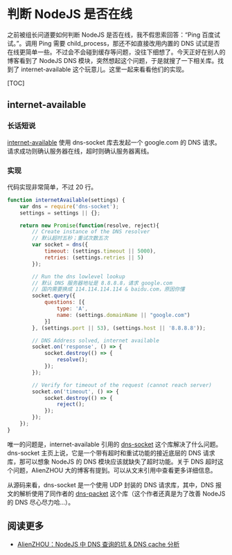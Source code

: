 # 判断 NodeJS 是否在线

之前被组长问道要如何判断 NodeJS 是否在线，我不假思索回答：“Ping 百度试试。”。调用 Ping 需要 child_process，那还不如直接改用内置的 DNS 试试是否在线更简单一些。不过会不会碰到缓存等问题，没往下细想了。今天正好在别人的博客看到了 NodeJS DNS 模块，突然想起这个问题，于是就搜了一下相关库。找到了 internet-available 这个玩意儿。这里一起来看看他们的实现。

[TOC]

## internet-available

### 长话短说

[internet-available](https://github.com/ourcodeworld/internet-available/blob/master/internet-available.js) 使用 dns-socket 库去发起一个 google.com 的 DNS 请求。请求成功则确认服务器在线，超时则确认服务器离线。

### 实现

代码实现非常简单，不过 20 行。

```js
function internetAvailable(settings) {
    var dns = require('dns-socket');
    settings = settings || {};

    return new Promise(function(resolve, reject){
        // Create instance of the DNS resolver
        // 默认超时五秒；重试次数五次
        var socket = dns({
            timeout: (settings.timeout || 5000),
            retries: (settings.retries || 5)
        });

        // Run the dns lowlevel lookup
        // 默认 DNS 服务器地址是 8.8.8.8，请求 google.com
        // 国内需要换成 114.114.114.114 & baidu.com，原因你懂
        socket.query({
            questions: [{
                type: 'A',
                name: (settings.domainName || "google.com")
            }]
        }, (settings.port || 53), (settings.host || '8.8.8.8'));

        // DNS Address solved, internet available
        socket.on('response', () => { 
            socket.destroy(() => {
                resolve();
            });
        });

        // Verify for timeout of the request (cannot reach server)
        socket.on('timeout', () => {
            socket.destroy(() => {
                reject();
            });
        });
    });
}
```

唯一的问题是，internet-available 引用的 [dns-socket](https://github.com/mafintosh/dns-socket/blob/master/index.js) 这个库解决了什么问题。dns-socket 主页上说，它是一个带有超时和重试功能的接近底层的 DNS 请求库，那可以想象 NodeJS 的 DNS 模块应该就缺失了超时功能。关于 DNS 超时这个问题，AlienZHOU 大的博客有提到。可以从文末引用中查看更多详细信息。

从源码来看，dns-socket 是一个使用 UDP 封装的 DNS 请求库，其中，DNS 报文的解析使用了同作者的 [dns-packet](https://github.com/mafintosh/dns-packet) 这个库（这个作者还真是为了改善 NodeJS 的 DNS 尽心尽力哈...）。

## 阅读更多

* [AlienZHOU：NodeJS 中 DNS 查询的坑 & DNS cache 分析](https://www.jianshu.com/p/693a5d378a2c)